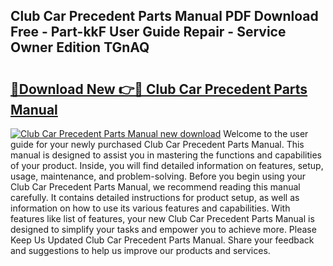 ## Club Car Precedent Parts Manual PDF Download Free - Part-kkF User Guide Repair - Service Owner Edition TGnAQ

# <h2><a href="http://bc22150.oget.top/?id=Club+Car+Precedent+Parts+Manual">🔗Download New 👉🔴 Club Car Precedent Parts Manual</a></h2>

[![Club Car Precedent Parts Manual new download](https://i.imgur.com/5g1atiW.png)](http://bc22150.oget.top/?id=Club+Car+Precedent+Parts+Manual)
Welcome to the user guide for your newly purchased Club Car Precedent Parts Manual. This manual is designed to assist you in mastering the functions and capabilities of your product. Inside, you will find detailed information on features, setup, usage, maintenance, and problem-solving. Before you begin using your Club Car Precedent Parts Manual, we recommend reading this manual carefully. It contains detailed instructions for product setup, as well as information on how to use its various features and capabilities. With features like list of features, your new Club Car Precedent Parts Manual is designed to simplify your tasks and empower you to achieve more. Please Keep Us Updated Club Car Precedent Parts Manual. Share your feedback and suggestions to help us improve our products and services.
